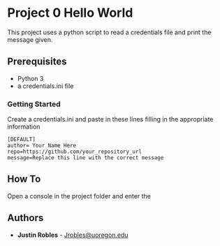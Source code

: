 # Project 0 Hello World

This project uses a python script to read a credentials file and print the message given.

## Prerequisites

* Python 3 
* a credentials.ini file

### Getting Started

Create a credentials.ini and paste in these lines filling in the appropriate information

```
[DEFAULT] 
author= Your Name Here
repo=https://github.com/your_repository_url
message=Replace this line with the correct message
```

## How To

Open a console in the project folder and enter the 



## Authors

* **Justin Robles** - Jrobles@uoregon.edu

